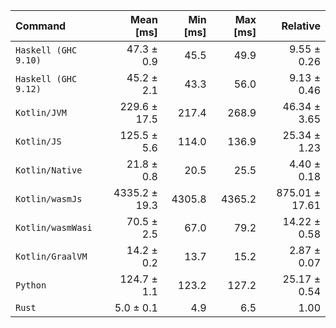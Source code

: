 | Command | Mean [ms] | Min [ms] | Max [ms] | Relative |
|:---|---:|---:|---:|---:|
| `Haskell (GHC 9.10)` | 47.3 ± 0.9 | 45.5 | 49.9 | 9.55 ± 0.26 |
| `Haskell (GHC 9.12)` | 45.2 ± 2.1 | 43.3 | 56.0 | 9.13 ± 0.46 |
| `Kotlin/JVM` | 229.6 ± 17.5 | 217.4 | 268.9 | 46.34 ± 3.65 |
| `Kotlin/JS` | 125.5 ± 5.6 | 114.0 | 136.9 | 25.34 ± 1.23 |
| `Kotlin/Native` | 21.8 ± 0.8 | 20.5 | 25.5 | 4.40 ± 0.18 |
| `Kotlin/wasmJs` | 4335.2 ± 19.3 | 4305.8 | 4365.2 | 875.01 ± 17.61 |
| `Kotlin/wasmWasi` | 70.5 ± 2.5 | 67.0 | 79.2 | 14.22 ± 0.58 |
| `Kotlin/GraalVM` | 14.2 ± 0.2 | 13.7 | 15.2 | 2.87 ± 0.07 |
| `Python` | 124.7 ± 1.1 | 123.2 | 127.2 | 25.17 ± 0.54 |
| `Rust` | 5.0 ± 0.1 | 4.9 | 6.5 | 1.00 |

